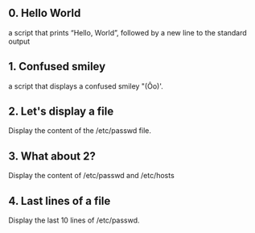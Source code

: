 ## 0. Hello World
a script that prints “Hello, World”, followed by a new line to the standard output
## 1. Confused smiley
a script that displays a confused smiley "(Ôo)'.
## 2. Let's display a file
Display the content of the /etc/passwd file.
## 3. What about 2?
Display the content of /etc/passwd and /etc/hosts
## 4. Last lines of a file
Display the last 10 lines of /etc/passwd.
